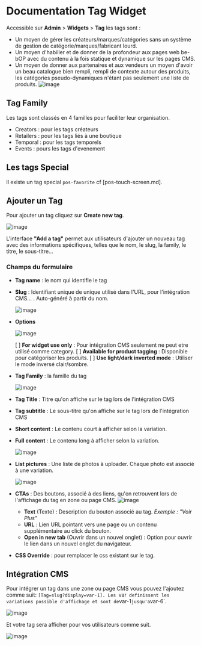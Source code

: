 # Documentation Tag Widget

Accessible sur **Admin** > **Widgets** > **Tag** les tags sont :

- Un moyen de gérer les créateurs/marques/catégories sans un système de gestion de catégorie/marques/fabricant lourd.
- Un moyen d'habiller et de donner de la profondeur aux pages web be-bOP avec du contenu à la fois statique et dynamique sur les pages CMS.
- Un moyen de donner aux partenaires et aux vendeurs un moyen d'avoir un beau catalogue bien rempli, rempli de contexte autour des produits, les catégories pseudo-dynamiques n'étant pas seulement une liste de produits.
  ![image](https://github.com/user-attachments/assets/ce4fc8ff-b00e-4cb9-ab03-19440e62165a)

## Tag Family

Les tags sont classés en 4 familles pour faciliter leur organisation.

- Creators : pour les tags créateurs
- Retailers : pour les tags liés à une boutique
- Temporal : pour les tags temporels
- Events : pours les tags d'evenement

## Les tags Special

Il existe un tag special `pos-favorite` cf [pos-touch-screen.md].

## Ajouter un Tag

Pour ajouter un tag cliquez sur **Create new tag**.

![image](https://github.com/user-attachments/assets/38232d3a-2f87-4319-88a9-18d68df09efa)

L'interface **"Add a tag"** permet aux utilisateurs d'ajouter un nouveau tag avec des informations spécifiques, telles que le nom, le slug, la family, le titre, le sous-titre...

### Champs du formulaire

- **Tag name** : le nom qui identifie le tag
- **Slug** : Identifiant unique de unique utilisé dans l'URL, pour l'intégration CMS... . Auto-généré à partir du nom.

  ![image](https://github.com/user-attachments/assets/1f138c74-43df-406a-b9b7-72464f720efd)

- **Options**

  ![image](https://github.com/user-attachments/assets/5ff43f22-c5c0-42e2-8e69-f6465bd2a81d)

  [ ] **For widget use only** : Pour intégration CMS seulement ne peut etre utilisé comme category.
  [ ] **Available for product tagging** : Disponible pour catégoriser les produits.
  [ ] **Use light/dark inverted mode** : Utiliser le mode inversé clair/sombre.

- **Tag Family** : la famille du tag

  ![image](https://github.com/user-attachments/assets/dbd0e997-4f08-43d0-ad19-f8e44acf0b28)

- **Tag Title** : Titre qu'on affiche sur le tag lors de l'intégration CMS
- **Tag subtitle** : Le sous-titre qu'on affiche sur le tag lors de l'intégration CMS
- **Short content** : Le contenu court à afficher selon la variation.
- **Full content** : Le contenu long à afficher selon la variation.

  ![image](https://github.com/user-attachments/assets/122014fb-4fe8-450b-aef0-a8b502d08b59)

- **List pictures** : Une liste de photos à uploader. Chaque photo est associé à une variation.

  ![image](https://github.com/user-attachments/assets/a8ad9c5f-9d06-430f-baeb-f13aef2b386d)

- **CTAs** : Des boutons, associé à des liens, qu'on retrouvent lors de l'affichage du tag en zone ou page CMS.
  ![image](https://github.com/user-attachments/assets/3094ce02-132d-4406-bc03-15c0c449d4a1)

  - **Text** (Texte) : Description du bouton associé au tag.
    _Exemple : "Voir Plus"_
  - **URL** : Lien URL pointant vers une page ou un contenu supplémentaire au click du bouton.
  - **Open in new tab** (Ouvrir dans un nouvel onglet) : Option pour ouvrir le lien dans un nouvel onglet du navigateur.

- **CSS Override** : pour remplacer le css existant sur le tag.

## Intégration CMS

Pour intégrer un tag dans une zone ou page CMS vous pouvez l'ajoutez comme suit: `[Tag=slug?display=var-1].
Les `var` definissent les variations possible d'affichage et sont de`var-1`jusqu'a`var-6`.

![image](https://github.com/user-attachments/assets/8f492752-f94c-4135-b9cb-b0fbc4e03f1d)

Et votre tag sera afficher pour vos utilisateurs comme suit.

![image](https://github.com/user-attachments/assets/a7a9319e-65f5-4d9b-8299-3c6cdbe7b93b)
